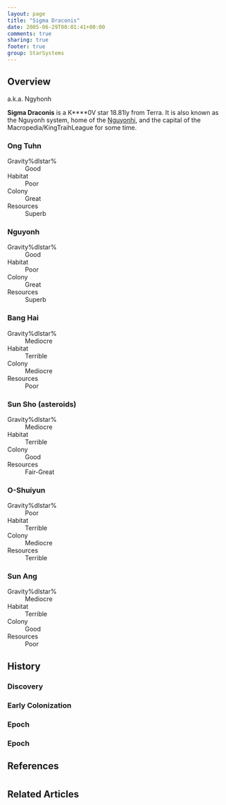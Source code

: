 ```yaml
---
layout: page
title: "Sigma Draconis"
date: 2005-06-29T00:01:41+00:00
comments: true
sharing: true
footer: true
group: StarSystems
---
```




## Overview
a.k.a. Ngyhonh

**Sigma Draconis** is a K****0V star 18.81ly from Terra. It is also known as the Nguyonh system, home of the [Nguyonhi](/macropedia/bang-hai-nok-incident), and the capital of the Macropedia/KingTraihLeague for some time.

### Ong Tuhn

<dl><dt>Gravity%dlstar%</dt><dd> Good</dd>
<dt>Habitat</dt><dd> Poor</dd>
<dt>Colony</dt><dd> Great</dd>
<dt>Resources</dt><dd> Superb</dd>
<dt></dt><dd></dd>
</dl>

### Nguyonh

<dl><dt>Gravity%dlstar%</dt><dd> Good</dd>
<dt>Habitat</dt><dd> Poor</dd>
<dt>Colony</dt><dd> Great</dd>
<dt>Resources</dt><dd> Superb</dd>
<dt></dt><dd></dd>
</dl>

### Bang Hai

<dl><dt>Gravity%dlstar%</dt><dd> Mediocre</dd>
<dt>Habitat</dt><dd> Terrible</dd>
<dt>Colony</dt><dd> Mediocre</dd>
<dt>Resources</dt><dd> Poor</dd>
<dt></dt><dd></dd>
</dl>

### Sun Sho (asteroids)

<dl><dt>Gravity%dlstar%</dt><dd> Mediocre</dd>
<dt>Habitat</dt><dd> Terrible</dd>
<dt>Colony</dt><dd> Good</dd>
<dt>Resources</dt><dd> Fair-Great</dd>
<dt></dt><dd></dd>
</dl>

### O-Shuiyun

<dl><dt>Gravity%dlstar%</dt><dd> Poor</dd>
<dt>Habitat</dt><dd> Terrible</dd>
<dt>Colony</dt><dd> Mediocre</dd>
<dt>Resources</dt><dd> Terrible</dd>
<dt></dt><dd></dd>
</dl>

### Sun Ang

<dl><dt>Gravity%dlstar%</dt><dd> Mediocre</dd>
<dt>Habitat</dt><dd> Terrible</dd>
<dt>Colony</dt><dd> Good</dd>
<dt>Resources</dt><dd> Poor</dd>
<dt></dt><dd></dd>
</dl>

## History

### Discovery

### Early Colonization

### Epoch

### Epoch

## References
# 

## Related Articles
